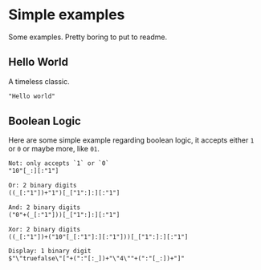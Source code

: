 # Simple examples

Some examples. Pretty boring to put to readme.

## Hello World

A timeless classic.

```txt
"Hello world"
```

## Boolean Logic

Here are some simple example regarding boolean logic, it accepts either `1` or `0` or maybe more, like `01`.

```txt
Not: only accepts `1` or `0`
"10"[_:][:"1"]

Or: 2 binary digits
((_[:"1"])+"1")[_["1":]:][:"1"]

And: 2 binary digits
("0"+(_[:"1"]))[_["1":]:][:"1"]

Xor: 2 binary digits
((_[:"1"])+("10"[_[:"1"]:][:"1"]))[_["1":]:][:"1"]

Display: 1 binary digit
$"\"truefalse\"["+(":"[:_])+"\"4\""+(":"[_:])+"]"
```

